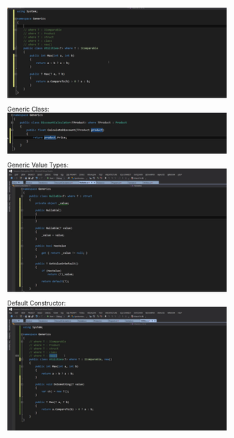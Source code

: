 ![alt text](image.png)

Generic Class:
![alt text](image-1.png)

Generic Value Types:
![alt text](image-2.png)

Default Constructor:
![alt text](image-3.png)